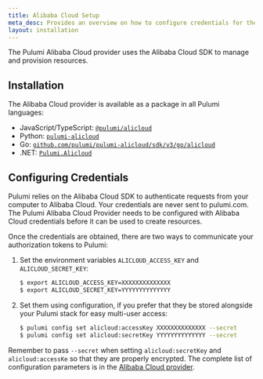 ```yaml
---
title: Alibaba Cloud Setup
meta_desc: Provides an overview on how to configure credentials for the Pulumi Alibaba Cloud Provider.
layout: installation
---
```


The Pulumi Alibaba Cloud provider uses the Alibaba Cloud SDK to manage and provision resources.

## Installation

The Alibaba Cloud provider is available as a package in all Pulumi languages:

* JavaScript/TypeScript: [`@pulumi/alicloud`](https://www.npmjs.com/package/@pulumi/alicloud)
* Python: [`pulumi-alicloud`](https://pypi.org/project/pulumi-alicloud/)
* Go: [`github.com/pulumi/pulumi-alicloud/sdk/v3/go/alicloud`](https://github.com/pulumi/pulumi-alicloud)
* .NET: [`Pulumi.Alicloud`](https://www.nuget.org/packages/Pulumi.Alicloud)

## Configuring Credentials

Pulumi relies on the Alibaba Cloud SDK to authenticate requests from your computer to Alibaba Cloud. Your credentials are never sent
to pulumi.com. The Pulumi Alibaba Cloud Provider needs to be configured with Alibaba Cloud credentials
before it can be used to create resources.

Once the credentials are obtained, there are two ways to communicate your authorization tokens to Pulumi:

1. Set the environment variables `ALICLOUD_ACCESS_KEY` and `ALICLOUD_SECRET_KEY`:

    ```bash
    $ export ALICLOUD_ACCESS_KEY=XXXXXXXXXXXXXX
    $ export ALICLOUD_SECRET_KEY=YYYYYYYYYYYYYY
    ```

2. Set them using configuration, if you prefer that they be stored alongside your Pulumi stack for easy multi-user access:

    ```bash
    $ pulumi config set alicloud:accessKey XXXXXXXXXXXXXX --secret
    $ pulumi config set alicloud:secretKey YYYYYYYYYYYYYY --secret
    ```

Remember to pass `--secret` when setting `alicloud:secretKey` and `alicloud:accessKe` so that they are properly encrypted.
The complete list of
configuration parameters is in the [Alibaba Cloud provider](https://github.com/pulumi/pulumi-alicloud/blob/master/README.md).
